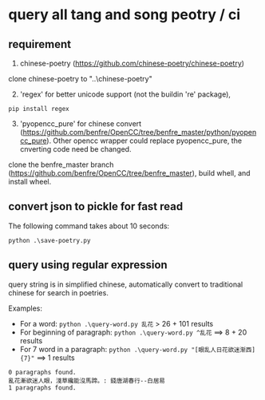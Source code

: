 # query all tang and song peotry / ci

## requirement

1. chinese-poetry (https://github.com/chinese-poetry/chinese-poetry)

clone chinese-poetry to  "..\chinese-poetry"

2. 'regex' for better unicode support (not the buildin 're' package), 
```
pip install regex
```

3. 'pyopencc_pure' for chinese convert (https://github.com/benfre/OpenCC/tree/benfre_master/python/pyopencc_pure).
Other opencc wrapper could replace pyopencc_pure, the cnverting code need be changed.

clone the benfre_master branch (https://github.com/benfre/OpenCC/tree/benfre_master), build whell, and install wheel.

## convert json to pickle for fast read

The following command takes about 10 seconds:

`python .\save-poetry.py`

## query using regular expression

query string is in simplified chinese, automatically convert to traditional chinese for search in poetries.

Examples:

- For a word: `python .\query-word.py 乱花` > 26 + 101 results
- For beginning of paragraph: `python .\query-word.py ^乱花` ==> 8 + 20 results
- For 7 word in a paragraph: `python .\query-word.py "[眼乱人日花欲迷渐西]{7}"` ==> 1 results
```
0 paragraphs found.
亂花漸欲迷人眼，淺草纔能沒馬蹄。: 錢唐湖春行--白居易
1 paragraphs found.
```
